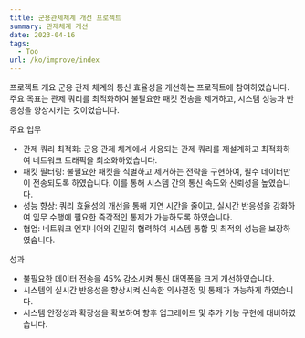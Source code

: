 ```yaml
---
title: 군용관제체계 개선 프로젝트
summary: 관제체계 개선
date: 2023-04-16
tags:
  - Too
url: /ko/improve/index
---
```


프로젝트 개요
군용 관제 체계의 통신 효율성을 개선하는 프로젝트에 참여하였습니다. 주요 목표는 관제 쿼리를 최적화하여 불필요한 패킷 전송을 제거하고, 시스템 성능과 반응성을 향상시키는 것이었습니다.

주요 업무

- 관제 쿼리 최적화: 군용 관제 체계에서 사용되는 관제 쿼리를 재설계하고 최적화하여 네트워크 트래픽을 최소화하였습니다.
- 패킷 필터링: 불필요한 패킷을 식별하고 제거하는 전략을 구현하여, 필수 데이터만이 전송되도록 하였습니다. 이를 통해 시스템 간의 통신 속도와 신뢰성을 높였습니다.
- 성능 향상: 쿼리 효율성의 개선을 통해 지연 시간을 줄이고, 실시간 반응성을 강화하여 임무 수행에 필요한 즉각적인 통제가 가능하도록 하였습니다.
- 협업: 네트워크 엔지니어와 긴밀히 협력하여 시스템 통합 및 최적의 성능을 보장하였습니다.

성과

- 불필요한 데이터 전송을 45% 감소시켜 통신 대역폭을 크게 개선하였습니다.
- 시스템의 실시간 반응성을 향상시켜 신속한 의사결정 및 통제가 가능하게 하였습니다.
- 시스템 안정성과 확장성을 확보하여 향후 업그레이드 및 추가 기능 구현에 대비하였습니다.
